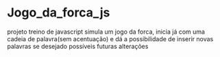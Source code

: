 # Jogo_da_forca_js
projeto treino de javascript
simula um jogo da forca, inicia já com uma cadeia de palavra(sem acentuação) e dá a possibilidade de inserir novas palavras se desejado
possíveis futuras alterações
